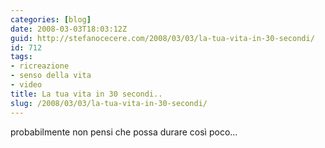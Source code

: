 ```yaml
---
categories: [blog]
date: 2008-03-03T18:03:12Z
guid: http://stefanocecere.com/2008/03/03/la-tua-vita-in-30-secondi/
id: 712
tags:
- ricreazione
- senso della vita
- video
title: La tua vita in 30 secondi..
slug: /2008/03/03/la-tua-vita-in-30-secondi/
---
```


probabilmente non pensi che possa durare così poco…